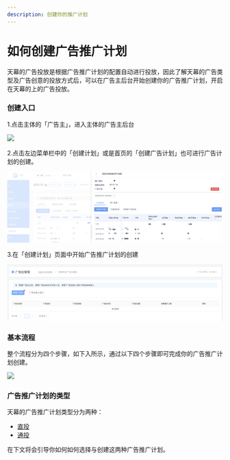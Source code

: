 ```yaml
---
description: 创建你的推广计划
---
```


# 如何创建广告推广计划

天幕的广告投放是根据广告推广计划的配置自动进行投放，因此了解天幕的广告类型及广告创意的投放方式后，可以在广告主后台开始创建你的广告推广计划，开启在天幕的上的广告投放。

### **创建入口**

1.点击主体的「广告主」，进入主体的广告主后台

![](https://cdn.nlark.com/yuque/0/2019/png/254569/1557144498024-4b0e0a18-7b69-480c-9bff-d3aa6000f434.png?x-oss-process=image/resize,w_2000)

2.点击左边菜单栏中的「创建计划」或是首页的「创建广告计划」也可进行广告计划的创建。

![](../../.gitbook/assets/image%20%28196%29.png)

3.在「创建计划」页面中开始广告推广计划的创建

![](../../.gitbook/assets/image%20%2876%29.png)

### **基本流程**

整个流程分为四个步骤，如下入所示，通过以下四个步骤即可完成你的广告推广计划创建。

![](https://cdn.nlark.com/yuque/0/2019/png/254569/1557145112374-ea848fa1-b754-433e-afec-a42525bbae85.png?x-oss-process=image/resize,w_2000)

### **广告推广计划的类型**

天幕的广告推广计划类型分为两种：

* [直投](zhitou-ad.md)
* [通投](tongtou-ad.md)

在下文将会引导你如何如何选择与创建这两种广告推广计划。  



